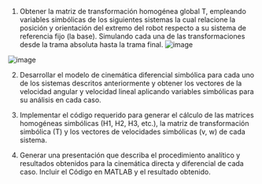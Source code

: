 1. Obtener la matriz de  transformación homogénea global T, empleando variables simbólicas de los siguientes sistemas la cual relacione la posición y orientación del extremo del robot respecto a su sistema de referencia fijo (la base). 
Simulando cada una de las transformaciones desde la trama absoluta hasta la trama final.
![image](https://github.com/AlejandroGB18/Presentacion-Final-Cinematica-Diferencial-de-Piernas/assets/114626804/ca6878e1-467a-4f45-b08a-39306225c0d7)

![image](https://github.com/AlejandroGB18/Presentacion-Final-Cinematica-Diferencial-de-Piernas/assets/114626804/9fb30b49-4f03-49b6-a400-8087dba81c48)

2. Desarrollar el modelo de cinemática diferencial simbólica para cada uno de los sistemas descritos anteriormente y obtener los vectores de la velocidad angular y velocidad lineal aplicando variables simbólicas para su análisis en cada caso.
   
3. Implementar el código requerido para generar el cálculo de las matrices homogéneas simbólicas (H1, H2, H3, etc.), la matriz de transformación simbólica (T) y los vectores de velocidades simbólicas (v, w) de cada sistema.

4. Generar una presentación que describa el procedimiento analítico y resultados obtenidos para la cinemática directa y diferencial de cada caso. Incluir el Código en  MATLAB y el resultado obtenido.
